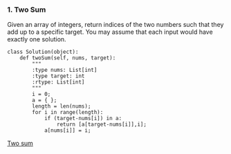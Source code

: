 ### 1. Two Sum

Given an array of integers, return indices of the two numbers such that they add up to a specific target.
You may assume that each input would have exactly one solution.

```
class Solution(object):
    def twoSum(self, nums, target):
        """
        :type nums: List[int]
        :type target: int
        :rtype: List[int]
        """
        i = 0;
        a = { };
        length = len(nums);
        for i in range(length):
            if (target-nums[i]) in a:
                return [a[target-nums[i]],i];
            a[nums[i]] = i;
```
[Two sum](https://leetcode.com/problems/two-sum/)
